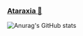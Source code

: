 ### [Ataraxia :herb:](https://ksana.in/the-line-between-you-and-the-rest)
![Anurag's GitHub stats](https://github-readme-stats.vercel.app/api?username=mfalfath25&show_icons=true&theme=dracula&hide=stars,issues&count_private=true)
